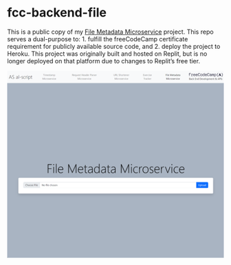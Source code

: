 # fcc-backend-file

This is a public copy of my [File Metadata Microservice](https://fcc-backend-file-91dbb062bd44.herokuapp.com/) project. This repo serves a dual-purpose to: 1. fulfill the freeCodeCamp certificate requirement for publicly available source code, and 2. deploy the project to Heroku. This project was originally built and hosted on Replit, but is no longer deployed on that platform due to changes to Replit’s free tier.

![Page screenshot](https://github.com/al-script/fcc-backend-file/blob/main/page_screenshot.png?raw=true)
